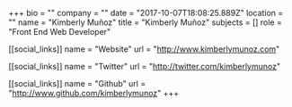 +++
bio = ""
company = ""
date = "2017-10-07T18:08:25.889Z"
location = ""
name = "Kimberly Muñoz"
title = "Kimberly Muñoz"
subjects = []
role = "Front End Web Developer"

[[social_links]]
  name = "Website"
  url = "http://www.kimberlymunoz.com"

[[social_links]]
  name = "Twitter"
  url = "http://twitter.com/kimberlymunoz"

[[social_links]]
  name = "Github"
  url = "http://www.github.com/kimberlymunoz"
+++
